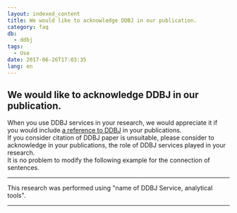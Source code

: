 ```yaml
---
layout: indexed_content
title: We would like to acknowledge DDBJ in our publication.
category: faq
db:
  - ddbj
tags: 
  - Use
date: 2017-06-26T17:03:35
lang: en
---
```


## We would like to acknowledge DDBJ in our publication.

<p>When you use DDBJ services in your research, we would appreciate it if you would include <a href="/faq/en/ddbj-cited-article-e.html">a reference to DDBJ</a> in your publications. <br>If you consider citation of DDBJ paper is unsuitable, please consider to acknowledge in your publications, the role of DDBJ services played in your research. <br>It is no problem to modify the following example for the connection of sentences. </p>
<hr>
<p>This research was performed using "name of DDBJ Service, analytical tools".</p>
<hr>